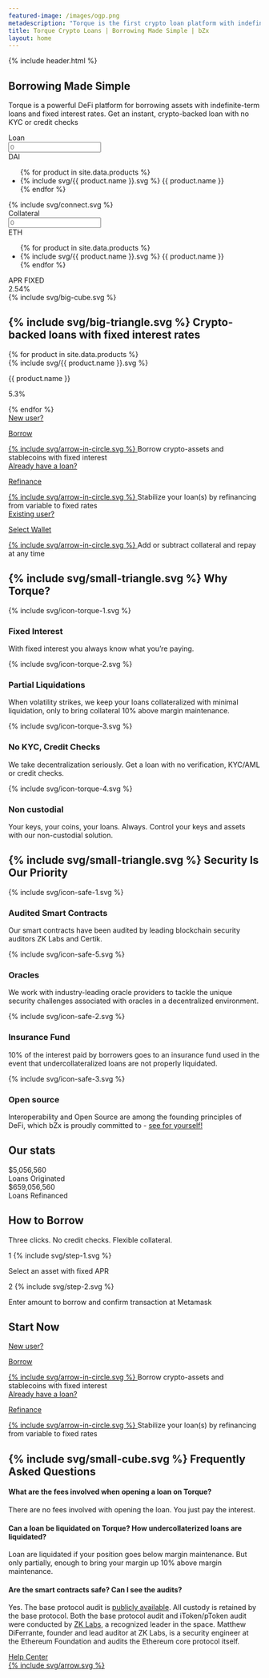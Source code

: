 ```yaml
---
featured-image: /images/ogp.png
metadescription: "Torque is the first crypto loan platform with indefinite-term loans and fixed interest rates. Get an instant crypto-backed loan with no credit checks"
title: Torque Crypto Loans | Borrowing Made Simple | bZx
layout: home
---
```

<section class="bg-primary bg-primary-image">
    {% include header.html %}
    <div class="container pt-90 pb-90">
        <div class="row fd-c">
            <div class="col col-8 col-xl-10 col-md-12">
                <h1 class="mb-40">Borrowing Made Simple</h1>
            </div>
            <div class="col col-7 col-xl-9 col-md-12">
                <p class="fs-16 fs-xs-12 lh-160 mb-50 c-secondary"><span class="fw-700">Torque</span> is a powerful DeFi platform for borrowing assets with indefinite-term loans and fixed interest rates. Get an instant, crypto-backed loan with no KYC or credit checks</p>
            </div>
        </div>
        <div class="row">
            <div class="col col-10 col-xl-11 col-lg-12">
                <form class="form-loan">
                    <div class="item-form loan mb-sm-15">
                        <span>Loan</span>
                        <div class="input-with-select">
                            <input placeholder="0" type="number" step="any" class="input input-loan" />
                            <div class="select">
                                <div class="select-styled" data-asset="dai">
                                    DAI
                                </div>
                                <ul class="select-options">
                                    {% for product in site.data.products %}
                                        <li class="li-options" data-asset="{{ product.name }}">
                                            {% include svg/{{ product.name }}.svg %}
                                            {{ product.name }}
                                        </li>
                                    {% endfor %}
                                </ul>
                            </div>
                        </div>
                    </div>
                    <div class="item-connect">
                        {% include svg/connect.svg %}
                    </div>
                    <div class="item-form collateral">
                        <span>Collateral</span>
                        <div class="input-with-select">
                            <input placeholder="0" step="any" class="input input-collateral" readonly/>
                            <div class="select">
                                <div class="select-styled" data-asset="eth" >
                                    ETH
                                </div>
                                <ul class="select-options">
                                    {% for product in site.data.products %}
                                        <li class="li-options" data-asset="{{ product.name }}">
                                            {% include svg/{{ product.name }}.svg %}
                                            {{ product.name }}
                                        </li>
                                    {% endfor %}
                                </ul>
                            </div>
                        </div>
                    </div>
                    <div class="item-result apr-component"  data-asset="dai">
                        <span>APR <span class="c-gradient fw-900">FIXED</span></span>
                        <div class="wrap-loader">
                            <div class="loader">
                                <span></span>
                                <span></span>
                                <span></span>
                                <span></span>
                            </div>
                            <span class="value-result apr-value">2.54</span>%
                        </div>
                    </div>
                    <span class="cube">{% include svg/big-cube.svg %}</span>
                </form>
            </div>
        </div>
    </div>
    <div class="container pb-45 pb-xs-0">
        <div class="row fw-w">
            <div class="col">
                <div class="apr-title">
                    <h2 class="big-triangle triangle mb-md-30">
                    <span class="t-r-75 l-r-125 l-r-xs-5">{% include svg/big-triangle.svg %}</span>
                    Crypto-backed loans with fixed interest rates
                    </h2>
                </div>
            </div>
            <div class="col fg-1">
                <div class="apr-wrapper">
                    {% for product in site.data.products %}
                        <div class="flex mr-20 mb-40 mb-xs-30 apr-component" data-asset="{{ product.name }}">
                            <div class="icon-50 mr-15 mr-xl-10 mr-xs-9">
                                {% include svg/{{ product.name }}.svg %}
                            </div>
                            <div class="wrap-apr-value">
                                <p class="lh-100 fw-700 c-gray">{{ product.name }}</p>
                                <p class="fs-24 fs-xl-21 lh-125 apr-value-after"><span class="fw-800 apr-value">5.3</span>%</p>
                            </div>
                        </div>
                    {% endfor %}
                </div>
            </div>
        </div>
    </div>
    <div class="pt-60 pb-60 pt-lg-0">
        <div class="container">
            <div class="row fw-w fd-r fd-md-c">
                <div class="col">
                    <div class="flex fd-c mx-md-a mb-md-15">
                        <a href="#" class="button button-blue button-xl">
                            <div class="flex fd-c">
                                <span>New user?</span>
                                <p>Borrow</p>
                            </div>
                            {% include svg/arrow-in-circle.svg %}
                        </a>
                        <span class="info-after-button">Borrow crypto-assets and stablecoins with fixed interest</span>
                    </div>
                </div>
                <div class="col fg-1 fg-lg-initial jc-sb jc-lg-fs fd-md-c">
                    <div class="flex fd-c  mr-lg-30 mx-md-a mb-md-15">
                        <a href="#" class="button button-purple button-md">
                            <div class="flex fd-c">
                                <span>Already have a loan?</span>
                                <p>Refinance</p>
                            </div>
                            {% include svg/arrow-in-circle.svg %}
                        </a>
                        <span class="info-after-button">Stabilize your loan(s) by refinancing from variable to fixed rates</span>
                    </div>
                    <div class="flex fd-c mb-md-15 mx-md-a">
                        <a href="#" class="button button-green button-md">
                            <div class="flex fd-c">
                                <span>Existing user?</span>
                                <p>Select Wallet</p>
                            </div>
                            {% include svg/arrow-in-circle.svg %}
                        </a>
                        <span class="info-after-button">Add or subtract collateral and repay at any time</span>
                    </div>
                </div>
            </div>
        </div>
    </div>
    <div class="pt-30 pb-45 pt-xs-0">
        <div class="container">
            <div class="row">
                <div class="col col-12">
                    <h2 class="small-triangle triangle mb-75 mb-xs-45">
                    <span class="l-r-125">{% include svg/small-triangle.svg %}</span>
                    Why Torque? </h2>
                </div>
            </div>
        </div>
        <div class="container container-lg">
            <div class="row">
                <div class="col flex fw-w">
                    <div class="item-reason">
                        <div class="icon-reason">
                            {% include svg/icon-torque-1.svg %}
                        </div>
                        <div class="content-reason">
                            <h3 class="mb-10">Fixed Interest</h3>
                            <p>With fixed interest you always know what you’re paying.</p>
                        </div>
                    </div>
                    <div class="item-reason">
                        <div class="icon-reason">
                            {% include svg/icon-torque-2.svg %}
                        </div>
                        <div class="content-reason">
                          <h3 class="mb-10">Partial Liquidations</h3>
                            <p>When volatility strikes, we keep your loans collateralized with minimal liquidation, only to bring collateral 10% above margin maintenance.</p>
                        </div>
                    </div>
                    <div class="item-reason">
                        <div class="icon-reason">
                            {% include svg/icon-torque-3.svg %}
                        </div>
                        <div class="content-reason">
                            <h3 class="mb-10">No KYC, Credit Checks</h3>
                            <p>We take decentralization seriously. Get a loan with no verification, KYC/AML or credit checks.</p>
                        </div>
                    </div>
                    <div class="item-reason">
                        <div class="icon-reason">
                            {% include svg/icon-torque-4.svg %}
                        </div>
                        <div class="content-reason">
                          <h3 class="mb-10">Non custodial</h3>
                            <p>Your keys, your coins, your loans. Always. Control your keys and assets with our non-custodial solution.</p>
                        </div>
                    </div>
                </div>
            </div>
        </div>
    </div>
</section>

<section class="bg-secondary pt-90 pb-90 py-xs-45 ta-c">
    <div class="container">
        <div class="row">
            <div class="col col-12 jc-c">
                <h2 class="small-triangle triangle mb-65 mb-xs-45">
                <span class="t-r-55 t-r-xs-75 r-r-75 center-xs">{% include svg/small-triangle.svg %}</span>
                Security Is Our Priority</h2>
            </div>
        </div>
        <div class="row jc-sb fw-md-w ai-xl-fe">
            <div class="col col-3 col-md-6 col-sm-12 item-safe fd-c">
                <div class="icon-safe mb-50 mb-xs-15">
                    {% include svg/icon-safe-1.svg %}
                </div>
                <h3 class="mb-20">Audited Smart Contracts</h3>
                <p>Our smart contracts have been audited by leading blockchain security auditors ZK Labs and Certik.</p>
            </div>
            <div class="col col-3 col-md-6 col-sm-12 item-safe fd-c">
                <div class="icon-safe mb-50 mb-xs-15">
                    {% include svg/icon-safe-5.svg %}
                </div>
                <h3 class="mb-20">Oracles</h3>
                <p>We work with industry-leading oracle providers to tackle the unique security challenges associated with oracles in a decentralized environment.</p>
            </div>
            <div class="col col-3 col-md-6 col-sm-12 item-safe fd-c">
                <div class="icon-safe mb-50 mb-xs-15">
                    {% include svg/icon-safe-2.svg %}
                </div>
                <h3 class="mb-20">Insurance Fund</h3>
                <p>10% of the interest paid by borrowers goes to an insurance fund used in the event that undercollateralized loans are not properly liquidated.</p>
            </div>
            <div class="col col-3 col-md-6 col-sm-12 item-safe fd-c">
                <div class="icon-safe mb-50 mb-xs-15">
                    {% include svg/icon-safe-3.svg %}
                </div>
                <h3 class="mb-20">Open source</h3>
                <p>Interoperability and Open Source are among the founding principles of DeFi, which bZx is proudly committed to - <a href="https://github.com/bZxNetwork">see for yourself!</a>
              </p>
            </div>
        </div>
    </div>
</section>

<section class="bg-secondary section-stats">
    <div class="container">
        <div class="row">
            <div class="col col-12">
                <div class="wrapper-stats">
                    <h2>Our stats</h2>
                    <div class="item-stats">
                        <div>$<span class="fw-900">5,056,560</span></div>
                        <span>Loans Originated</span>
                    </div>
                    <div class="item-stats">
                        <div>$<span class="fw-900">659,056,560</span></div>
                        <span>Loans Refinanced</span>
                    </div>
                </div>
            </div>
        </div>
    </div>
</section>

<section class="bg-secondary pt-120 pb-75 ta-c pt-xs-90">
    <div class="container">
        <div class="row">
            <div class="col col-12 fd-c jc-c">
                <h2 class="mb-25">How to Borrow</h2>
                <p class="fs-20 fs-xs-16 lh-150 fw-600 c-secondary-blue mb-75">Three clicks. No credit checks. Flexible collateral.</p>
            </div>
        </div>
        <div class="row">
            <div class="col col-12 mx-a jc-sa fd-md-c">
                <div class="flex fd-c wrapper-svg-blur mb-md-60">
                    <div class="svg-blur mb-45">
                        <span class="lend-count">1</span>
                        {% include svg/step-1.svg %}
                    </div>
                    <p class="c-dark-gray mt-25">Select an asset with fixed APR</p>
                </div>
                <div class="flex fd-c wrapper-svg-blur">
                    <div class="svg-blur mb-45">
                        <span class="lend-count">2</span>
                        {% include svg/step-2.svg %}
                    </div>
                    <p class="c-dark-gray mt-25">Enter amount to borrow and confirm transaction at Metamask</p>
                </div>
            </div>
        </div>
    </div>
</section>

<section class="bg-secondary pt-75 pb-105 pt-xs-30">
    <div class="container container-md">
        <div class="row">
            <div class="col col-12 jc-c">
                <h2 class="mb-30">Start Now</h2>
            </div>
        </div>
        <div class="row">
            <div class="col jc-sb w-100 fd-xs-c jc-xs-c al-xs-c">
                <div class="flex fd-c mb-xs-15">
                    <a href="#" class="button button-blue button-lg">
                        <div class="flex fd-c">
                            <span>New user?</span>
                            <p>Borrow</p>
                        </div>
                        {% include svg/arrow-in-circle.svg %}
                    </a>
                    <span class="info-after-button">Borrow crypto-assets and stablecoins with fixed interest</span>
                </div>
                <div class="flex fd-c">
                    <a href="#" class="button button-purple button-lg">
                        <div class="flex fd-c">
                            <span>Already have a loan?</span>
                            <p>Refinance</p>
                        </div>
                        {% include svg/arrow-in-circle.svg %}
                    </a>
                    <span class="info-after-button">Stabilize your loan(s) by refinancing from variable to fixed rates</span>
                </div>
            </div>
        </div>
    </div>
</section>

<section class="bg-secondary pt-105 pb-30 pt-xs-0 pb-xs-60 ta-c">
    <div class="container container-sm">
        <div class="row">
            <div class="col col-12 jc-c">
                <h2 class="cube mb-50 mb-xs-45">
                <span class="t-r-75 t-r-xs-50 center">{% include svg/small-cube.svg %}</span>
                Frequently Asked Questions
                </h2>
            </div>
        </div>
        <div class="row jc-c">
            <div class="col col-12">
                <div id="accordion">
                    <div class="accordion-item active">
                        <h4 class="accordion-toggle">
                          What are the fees involved when opening a loan on Torque?
                            <span class="accordion-position"></span>
                        </h4>
                        <div class="accordion-content" aria-hidden="false">
                            <p>There are no fees involved with opening the loan. You just pay the interest.</p>
                        </div>
                    </div>
                    <div class="accordion-item">
                        <h4 class="accordion-toggle">
                          Can a loan be liquidated on Torque? How undercollaterized loans are liquidated?
                            <span class="accordion-position"></span>
                        </h4>
                        <div class="accordion-content" aria-hidden="true">
                            <p>Loan are liquidated if your position goes below margin maintenance. But only partially, enough to bring your margin up 10% above margin maintenance.</p>
                        </div>
                    </div>
                    <div class="accordion-item">
                        <h4 class="accordion-toggle">
                            Are the smart contracts safe? Can I see the audits?
                            <span class="accordion-position"></span>
                        </h4>
                        <div class="accordion-content" aria-hidden="true">
                            <p>Yes. The base protocol audit is <a href="https://github.com/mattdf/audits/blob/master/bZx/bzx-audit.pdf">publicly available</a>. All custody is retained by the base protocol. Both the base protocol audit and iToken/pToken audit were conducted by <a href="https://github.com/mattdf/audits/blob/master/bZx/bzx-audit.pdf">ZK Labs</a>, a recognized leader in the space. Matthew DiFerrante, founder and lead auditor at ZK Labs, is a security engineer at the Ethereum Foundation and audits the Ethereum core protocol itself.</p>
                        </div>
                    </div>
                </div>
            </div>
        </div>
        <div class="row mt-60">
            <div class="col col-12 jc-c">
                <a href="https://help.bzx.network/en/" class="button button-sm button-white mx-auto">
                    Help Center
                    <div class="icon-arrow">
                        {% include svg/arrow.svg %}
                    </div>
                </a>
            </div>
        </div>
    </div>
</section>
